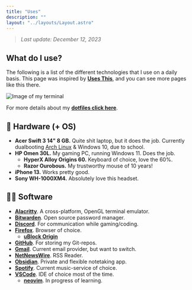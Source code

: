 ```yaml
---
title: "Uses"
description: ""
layout: "../layouts/Layout.astro"
---
```


> *Last update: December 12, 2023*

## What do I use?

The following is a list of the  different technologies that I use on a daily basis. This page was inspired by [**Uses This**](https://usesthis.com/), and you can see more pages like this there.

![Image of my terminal](/img/term.webp)

For more details about my [**dotfiles click here**](https://github.com/SindreKjelsrud/dotfiles).

## 🐧 Hardware (+ OS)

- **Acer Swift 3 14" 8 GB.** Quite shit laptop, but it does the job. Currently dualbooting [Arch Linux](https://archlinux.org/) & Windows 10, due to school.
- **HP Omen 30L.** My gaming PC, running Windows 11. Does the job.
    - **HyperX Alloy Origins 60.** Keyboard of choice, love the 60%.
    - **Razor Ourobous.** My trustworthy mouse of 10 years!
- **iPhone 13.** Works pretty good.
- **Sony WH-1000XM4.** Absolutely love this headset.

## 🧑‍💻 Software

- [**Alacritty**](https://github.com/alacritty/alacritty). A cross-platform, OpenGL terminal emulator. 
- [**Bitwarden**](https://bitwarden.com/). Open source password manager.
- [**Discord**](https://discord.com/). For communication while gaming/coding.
- [**Firefox**](https://www.mozilla.org/en-US/firefox/new/). Browser of choice.
    - [**uBlock Origin**](https://ublockorigin.com/)
- [**GitHub**](https://github.com/). For storing my Git-repos.
- [**Gmail**](https://gmail.com). Current email provider, but want to switch.
- [**NetNewsWire**](https://netnewswire.com/). RSS Reader.
- [**Obsidian**](https://obsidian.md/). Private and flexible notetaking app.
- [**Spotify**](https://spotify.com/). Current music-service of choice.
- [**VSCode**](https://github.com/microsoft/vscode). IDE of choice most of the time.
    - [**neovim**](https://neovim.io/). In progress of learning.